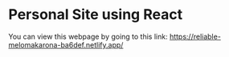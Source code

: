 # Personal Site using React
You can view this webpage by going to this link: https://reliable-melomakarona-ba6def.netlify.app/
